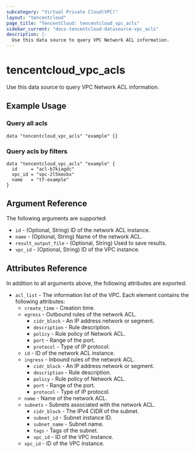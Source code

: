 ```yaml
---
subcategory: "Virtual Private Cloud(VPC)"
layout: "tencentcloud"
page_title: "TencentCloud: tencentcloud_vpc_acls"
sidebar_current: "docs-tencentcloud-datasource-vpc_acls"
description: |-
  Use this data source to query VPC Network ACL information.
---
```


# tencentcloud_vpc_acls

Use this data source to query VPC Network ACL information.

## Example Usage

### Query all acls

```hcl
data "tencentcloud_vpc_acls" "example" {}
```

### Query acls by filters

```hcl
data "tencentcloud_vpc_acls" "example" {
  id     = "acl-b7kiagdc"
  vpc_id = "vpc-2l5kmsbx"
  name   = "tf-example"
}
```

## Argument Reference

The following arguments are supported:

* `id` - (Optional, String) ID of the network ACL instance.
* `name` - (Optional, String) Name of the network ACL.
* `result_output_file` - (Optional, String) Used to save results.
* `vpc_id` - (Optional, String) ID of the VPC instance.

## Attributes Reference

In addition to all arguments above, the following attributes are exported:

* `acl_list` - The information list of the VPC. Each element contains the following attributes:
  * `create_time` - Creation time.
  * `egress` - Outbound rules of the network ACL.
    * `cidr_block` - An IP address network or segment.
    * `description` - Rule description.
    * `policy` - Rule policy of Network ACL.
    * `port` - Range of the port.
    * `protocol` - Type of IP protocol.
  * `id` - ID of the network ACL instance.
  * `ingress` - Inbound rules of the network ACL.
    * `cidr_block` - An IP address network or segment.
    * `description` - Rule description.
    * `policy` - Rule policy of Network ACL.
    * `port` - Range of the port.
    * `protocol` - Type of IP protocol.
  * `name` - Name of the network ACL.
  * `subnets` - Subnets associated with the network ACL.
    * `cidr_block` - The IPv4 CIDR of the subnet.
    * `subnet_id` - Subnet instance ID.
    * `subnet_name` - Subnet name.
    * `tags` - Tags of the subnet.
    * `vpc_id` - ID of the VPC instance.
  * `vpc_id` - ID of the VPC instance.


